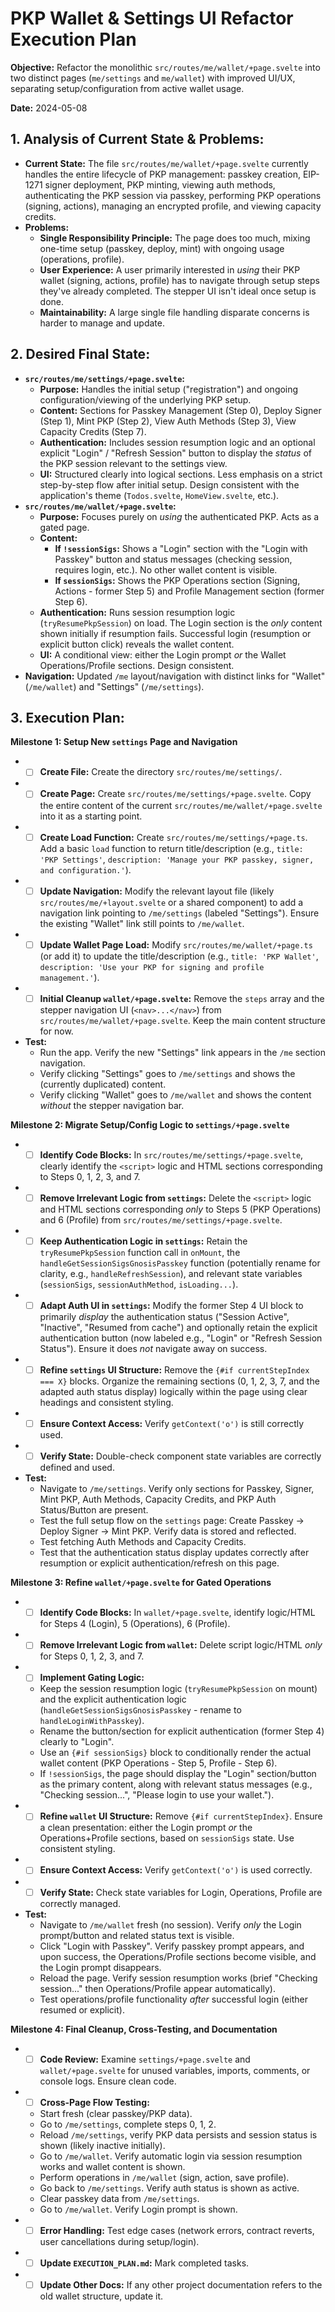 # PKP Wallet & Settings UI Refactor Execution Plan

**Objective:** Refactor the monolithic `src/routes/me/wallet/+page.svelte` into two distinct pages (`me/settings` and `me/wallet`) with improved UI/UX, separating setup/configuration from active wallet usage.

**Date:** 2024-05-08

## 1. Analysis of Current State & Problems:

*   **Current State:** The file `src/routes/me/wallet/+page.svelte` currently handles the entire lifecycle of PKP management: passkey creation, EIP-1271 signer deployment, PKP minting, viewing auth methods, authenticating the PKP session via passkey, performing PKP operations (signing, actions), managing an encrypted profile, and viewing capacity credits.
*   **Problems:**
    *   **Single Responsibility Principle:** The page does too much, mixing one-time setup (passkey, deploy, mint) with ongoing usage (operations, profile).
    *   **User Experience:** A user primarily interested in *using* their PKP wallet (signing, actions, profile) has to navigate through setup steps they've already completed. The stepper UI isn't ideal once setup is done.
    *   **Maintainability:** A large single file handling disparate concerns is harder to manage and update.

## 2. Desired Final State:

*   **`src/routes/me/settings/+page.svelte`:**
    *   **Purpose:** Handles the initial setup ("registration") and ongoing configuration/viewing of the underlying PKP setup.
    *   **Content:** Sections for Passkey Management (Step 0), Deploy Signer (Step 1), Mint PKP (Step 2), View Auth Methods (Step 3), View Capacity Credits (Step 7).
    *   **Authentication:** Includes session resumption logic and an optional explicit "Login" / "Refresh Session" button to display the *status* of the PKP session relevant to the settings view.
    *   **UI:** Structured clearly into logical sections. Less emphasis on a strict step-by-step flow after initial setup. Design consistent with the application's theme (`Todos.svelte`, `HomeView.svelte`, etc.).
*   **`src/routes/me/wallet/+page.svelte`:**
    *   **Purpose:** Focuses purely on *using* the authenticated PKP. Acts as a gated page.
    *   **Content:**
        *   **If `!sessionSigs`:** Shows a "Login" section with the "Login with Passkey" button and status messages (checking session, requires login, etc.). No other wallet content is visible.
        *   **If `sessionSigs`:** Shows the PKP Operations section (Signing, Actions - former Step 5) and Profile Management section (former Step 6).
    *   **Authentication:** Runs session resumption logic (`tryResumePkpSession`) on load. The Login section is the *only* content shown initially if resumption fails. Successful login (resumption or explicit button click) reveals the wallet content.
    *   **UI:** A conditional view: either the Login prompt *or* the Wallet Operations/Profile sections. Design consistent.
*   **Navigation:** Updated `/me` layout/navigation with distinct links for "Wallet" (`/me/wallet`) and "Settings" (`/me/settings`).

## 3. Execution Plan:

**Milestone 1: Setup New `settings` Page and Navigation**

*   - [ ] **Create File:** Create the directory `src/routes/me/settings/`.
*   - [ ] **Create Page:** Create `src/routes/me/settings/+page.svelte`. Copy the entire content of the current `src/routes/me/wallet/+page.svelte` into it as a starting point.
*   - [ ] **Create Load Function:** Create `src/routes/me/settings/+page.ts`. Add a basic `load` function to return title/description (e.g., `title: 'PKP Settings'`, `description: 'Manage your PKP passkey, signer, and configuration.'`).
*   - [ ] **Update Navigation:** Modify the relevant layout file (likely `src/routes/me/+layout.svelte` or a shared component) to add a navigation link pointing to `/me/settings` (labeled "Settings"). Ensure the existing "Wallet" link still points to `/me/wallet`.
*   - [ ] **Update Wallet Page Load:** Modify `src/routes/me/wallet/+page.ts` (or add it) to update the title/description (e.g., `title: 'PKP Wallet'`, `description: 'Use your PKP for signing and profile management.'`).
*   - [ ] **Initial Cleanup `wallet/+page.svelte`:** Remove the `steps` array and the stepper navigation UI (`<nav>...</nav>`) from `src/routes/me/wallet/+page.svelte`. Keep the main content structure for now.
*   **Test:**
    *   Run the app. Verify the new "Settings" link appears in the `/me` section navigation.
    *   Verify clicking "Settings" goes to `/me/settings` and shows the (currently duplicated) content.
    *   Verify clicking "Wallet" goes to `/me/wallet` and shows the content *without* the stepper navigation bar.

**Milestone 2: Migrate Setup/Config Logic to `settings/+page.svelte`**

*   - [ ] **Identify Code Blocks:** In `src/routes/me/settings/+page.svelte`, clearly identify the `<script>` logic and HTML sections corresponding to Steps 0, 1, 2, 3, and 7.
*   - [ ] **Remove Irrelevant Logic from `settings`:** Delete the `<script>` logic and HTML sections corresponding *only* to Steps 5 (PKP Operations) and 6 (Profile) from `src/routes/me/settings/+page.svelte`.
*   - [ ] **Keep Authentication Logic in `settings`:** Retain the `tryResumePkpSession` function call in `onMount`, the `handleGetSessionSigsGnosisPasskey` function (potentially rename for clarity, e.g., `handleRefreshSession`), and relevant state variables (`sessionSigs`, `sessionAuthMethod`, `isLoading...`).
*   - [ ] **Adapt Auth UI in `settings`:** Modify the former Step 4 UI block to primarily *display* the authentication status ("Session Active", "Inactive", "Resumed from cache") and optionally retain the explicit authentication button (now labeled e.g., "Login" or "Refresh Session Status"). Ensure it does *not* navigate away on success.
*   - [ ] **Refine `settings` UI Structure:** Remove the `{#if currentStepIndex === X}` blocks. Organize the remaining sections (0, 1, 2, 3, 7, and the adapted auth status display) logically within the page using clear headings and consistent styling.
*   - [ ] **Ensure Context Access:** Verify `getContext('o')` is still correctly used.
*   - [ ] **Verify State:** Double-check component state variables are correctly defined and used.
*   **Test:**
    *   Navigate to `/me/settings`. Verify only sections for Passkey, Signer, Mint PKP, Auth Methods, Capacity Credits, and PKP Auth Status/Button are present.
    *   Test the full setup flow on the `settings` page: Create Passkey -> Deploy Signer -> Mint PKP. Verify data is stored and reflected.
    *   Test fetching Auth Methods and Capacity Credits.
    *   Test that the authentication status display updates correctly after resumption or explicit authentication/refresh on this page.

**Milestone 3: Refine `wallet/+page.svelte` for Gated Operations**

*   - [ ] **Identify Code Blocks:** In `wallet/+page.svelte`, identify logic/HTML for Steps 4 (Login), 5 (Operations), 6 (Profile).
*   - [ ] **Remove Irrelevant Logic from `wallet`:** Delete script logic/HTML *only* for Steps 0, 1, 2, 3, and 7.
*   - [ ] **Implement Gating Logic:**
    *   Keep the session resumption logic (`tryResumePkpSession` on mount) and the explicit authentication logic (`handleGetSessionSigsGnosisPasskey` - rename to `handleLoginWithPasskey`).
    *   Rename the button/section for explicit authentication (former Step 4) clearly to "Login".
    *   Use an `{#if sessionSigs}` block to conditionally render the actual wallet content (PKP Operations - Step 5, Profile - Step 6).
    *   If `!sessionSigs`, the page should display the "Login" section/button as the primary content, along with relevant status messages (e.g., "Checking session...", "Please login to use your wallet.").
*   - [ ] **Refine `wallet` UI Structure:** Remove `{#if currentStepIndex}`. Ensure a clean presentation: either the Login prompt *or* the Operations+Profile sections, based on `sessionSigs` state. Use consistent styling.
*   - [ ] **Ensure Context Access:** Verify `getContext('o')` is used correctly.
*   - [ ] **Verify State:** Check state variables for Login, Operations, Profile are correctly managed.
*   **Test:**
    *   Navigate to `/me/wallet` fresh (no session). Verify *only* the Login prompt/button and related status text is visible.
    *   Click "Login with Passkey". Verify passkey prompt appears, and upon success, the Operations/Profile sections become visible, and the Login prompt disappears.
    *   Reload the page. Verify session resumption works (brief "Checking session..." then Operations/Profile appear automatically).
    *   Test operations/profile functionality *after* successful login (either resumed or explicit).

**Milestone 4: Final Cleanup, Cross-Testing, and Documentation**

*   - [ ] **Code Review:** Examine `settings/+page.svelte` and `wallet/+page.svelte` for unused variables, imports, comments, or console logs. Ensure clean code.
*   - [ ] **Cross-Page Flow Testing:**
    *   Start fresh (clear passkey/PKP data).
    *   Go to `/me/settings`, complete steps 0, 1, 2.
    *   Reload `/me/settings`, verify PKP data persists and session status is shown (likely inactive initially).
    *   Go to `/me/wallet`. Verify automatic login via session resumption works and wallet content is shown.
    *   Perform operations in `/me/wallet` (sign, action, save profile).
    *   Go back to `/me/settings`. Verify auth status is shown as active.
    *   Clear passkey data from `/me/settings`.
    *   Go to `/me/wallet`. Verify Login prompt is shown.
*   - [ ] **Error Handling:** Test edge cases (network errors, contract reverts, user cancellations during setup/login).
*   - [ ] **Update `EXECUTION_PLAN.md`:** Mark completed tasks.
*   - [ ] **Update Other Docs:** If any other project documentation refers to the old wallet structure, update it. 